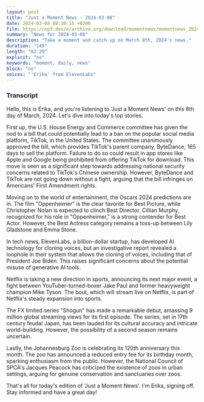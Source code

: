 ```yaml
---
layout: post
title: "Just a Moment News - 2024-03-08"
date: 2024-03-08 08:30:15 +0200
file: https://op3.dev/e/archive.org/download/momentnews/momentnews_2024-03-08.mp3
summary: "News for 2024-03-08"
description: "Take a moment and catch up on March 8th, 2024's news."
duration: "149"
length: "02:29"
explicit: "no"
keywords: "moment, daily, news"
block: "no"
voices: "'Erika' from ElevenLabs"
---
```


### Transcript

Hello, this is Erika, and you're listening to 'Just a Moment News' on this 8th day of March, 2024. Let's dive into today's top stories.

First up, the U.S. House Energy and Commerce committee has given the nod to a bill that could potentially lead to a ban on the popular social media platform, TikTok, in the United States. The committee unanimously approved the bill, which provides TikTok's parent company, ByteDance, 165 days to sell the platform. Failure to do so could result in app stores like Apple and Google being prohibited from offering TikTok for download. This move is seen as a significant step towards addressing national security concerns related to TikTok's Chinese ownership. However, ByteDance and TikTok are not going down without a fight, arguing that the bill infringes on Americans' First Amendment rights.

Moving on to the world of entertainment, the Oscars 2024 predictions are in. The film "Oppenheimer" is the clear favorite for Best Picture, while Christopher Nolan is expected to clinch Best Director. Cillian Murphy, recognized for his role in "Oppenheimer," is a strong contender for Best Actor. However, the Best Actress category remains a toss-up between Lily Gladstone and Emma Stone.

In tech news, ElevenLabs, a billion-dollar startup, has developed AI technology for cloning voices, but an investigative report revealed a loophole in their system that allows the cloning of voices, including that of President Joe Biden. This raises significant concerns about the potential misuse of generative AI tools.

Netflix is taking a new direction in sports, announcing its next major event, a fight between YouTuber-turned-boxer Jake Paul and former heavyweight champion Mike Tyson. The bout, which will stream live on Netflix, is part of Netflix's steady expansion into sports.

The FX limited series "Shogun" has made a remarkable debut, amassing 9 million global streaming views for its first episode. The series, set in 17th century feudal Japan, has been lauded for its cultural accuracy and intricate world-building. However, the possibility of a second season remains uncertain.

Lastly, the Johannesburg Zoo is celebrating its 120th anniversary this month. The zoo has announced a reduced entry fee for its birthday month, sparking enthusiasm from the public. However, the National Council of SPCA's Jacques Peacock has criticized the existence of zoos in urban settings, arguing for genuine conservation and sanctuaries over zoos.

That's all for today's edition of 'Just a Moment News'. I'm Erika, signing off. Stay informed and have a great day!
